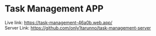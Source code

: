# Task Management APP

Live link: https://task-management-46a0b.web.app/
</br>
Server Link: https://github.com/only1tarunno/task-management-server

